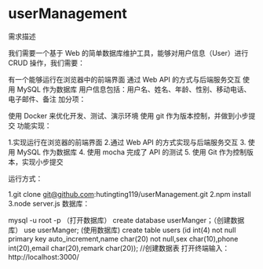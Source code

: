 # userManagement
需求描述

我们需要一个基于 Web 的简单数据库维护工具，能够对用户信息（User）进行 CRUD 操作，我们需要：

有一个能够运行在浏览器中的前端界面
通过 Web API 的方式与后端服务交互
使用 MySQL 作为数据库
用户信息包括：用户名、姓名、年龄、性别、移动电话、电子邮件、备注
加分项：

使用 Docker 来优化开发、测试、演示环境
使用 git 作为版本控制，并做到小步提交
功能实现：

1.实现运行在浏览器的前端界面 2.通过 Web API 的方式实现与后端服务交互 3. 使用 MySQL 作为数据库 4. 使用 mocha 完成了 API 的测试 5. 使用 Git 作为控制版本，实现小步提交

运行方式：

1.git clone git@github.com:hutingting119/userManagement.git 2.npm install 3.node server.js 数据库：

mysql -u root -p （打开数据库）
create database userManger；（创建数据库）
use userManger; (使用数据库)
create table users (id int(4) not null primary key auto_increment,name char(20) not null,sex char(10),phone int(20),email char(20),remark char(20)); //创建数据表
打开终端输入：http://localhost:3000/

